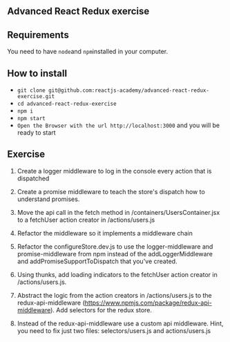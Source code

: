 ## Advanced React Redux exercise

## Requirements
You need to have `node`and `npm`installed in your computer.

## How to install

- `git clone git@github.com:reactjs-academy/advanced-react-redux-exercise.git`
- `cd advanced-react-redux-exercise`
- `npm i`
- `npm start`
- `Open the Browser with the url http://localhost:3000` and you will be ready to start


## Exercise

1. Create a logger middleware to log in the console every action that is dispatched

2. Create a promise middleware to teach the store's dispatch how to understand promises. 

3. Move the api call in the fetch method in  /containers/UsersContainer.jsx to a fetchUser action creator in /actions/users.js

4. Refactor the middleware so it implements a middleware chain

5. Refactor the configureStore.dev.js to use the logger-middleware and promise-middleware from npm instead of the addLoggerMiddleware and addPromiseSupportToDispatch that you've created.

6. Using thunks, add loading indicators to the fetchUser action creator in /actions/users.js.

7. Abstract the logic from the action creators in /actions/users.js to the redux-api-middleware (https://www.npmjs.com/package/redux-api-middleware). Add selectors for the redux store.

8. Instead of the redux-api-middleware use a custom api middleware. Hint, you need to fix just two files: selectors/users.js and actions/users.js
